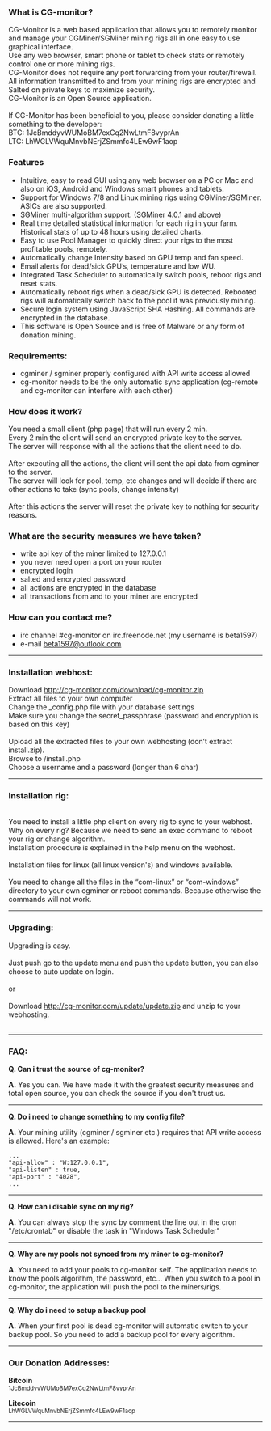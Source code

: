 ### What is CG-monitor?

CG-Monitor is a web based application that allows you to remotely monitor and manage your CGMiner/SGMiner mining rigs all in one easy to use graphical interface.<br>
Use any web browser, smart phone or tablet to check stats or remotely control one or more mining rigs. <br>
CG-Monitor does not require any port forwarding from your router/firewall. <br>
All information transmitted to and from your mining rigs are encrypted and Salted on private keys to maximize security. <br>
CG-Monitor is an Open Source application. <br>
<br>
If CG-Monitor has been beneficial to you, please consider donating a little something to the developer:<br>
BTC: 1JcBmddyvWUMoBM7exCq2NwLtmF8vyprAn<br>
LTC: LhWGLVWquMnvbNErjZSmmfc4LEw9wF1aop<br>

### Features

<ul>
  <li>Intuitive, easy to read GUI using any web browser on a PC or Mac and also on iOS, Android and Windows smart phones and tablets.
  <li>Support for Windows 7/8 and Linux mining rigs using CGMiner/SGMiner. ASICs are also supported.
  <li>SGMiner multi-algorithm support. (SGMiner 4.0.1 and above)
  <li>Real time detailed statistical information for each rig in your farm. Historical stats of up to 48 hours using detailed charts.
  <li>Easy to use Pool Manager to quickly direct your rigs to the most profitable pools, remotely.
  <li>Automatically change Intensity based on GPU temp and fan speed.
  <li>Email alerts for dead/sick GPU’s, temperature and low WU.
  <li>Integrated Task Scheduler to automatically switch pools, reboot rigs and reset stats.
  <li>Automatically reboot rigs when a dead/sick GPU is detected. Rebooted rigs will automatically switch back to the pool it was      previously mining.
  <li>Secure login system using JavaScript SHA Hashing. All commands are encrypted in the database.
  <li>This software is Open Source and is free of Malware or any form of donation mining.
</ul>

### Requirements:

- cgminer / sgminer properly configured with API write access allowed
- cg-monitor needs to be the only automatic sync application (cg-remote and cg-monitor can interfere with each other)

### How does it work?

You need a small client (php page) that will run every 2 min.  <br>
Every 2 min the client will send an encrypted private key to the server.  <br>
The server will response with all the actions that the client need to do.<br>
<br>
After executing all the actions, the client will sent the api data from cgminer to the server.<br>
The server will look for pool, temp, etc changes and will decide if there are other actions to take (sync pools, change intensity)<br>
<br>
After this actions the server will reset the private key to nothing for security reasons.<br>

### What are the security measures we have taken?

- write api key of the miner limited to 127.0.0.1
- you never need open a port on your router
- encrypted login
- salted and encrypted password
- all actions are encrypted in the database
- all transactions from and to your miner are encrypted

### How can you contact me?

- irc channel #cg-monitor on irc.freenode.net (my username is beta1597)
- e-mail beta1597@outlook.com

---
### Installation webhost:

Download http://cg-monitor.com/download/cg-monitor.zip<br>
Extract all files to your own computer<br>
Change the _config.php file with your database settings<br>
Make sure you change the secret_passphrase (password and encryption is based on this key)<br>
<br>
Upload all the extracted files to your own webhosting (don’t extract install.zip).<br>
Browse to <your-url>/install.php<br>
Choose a username and a password (longer than 6 char)<br>

---
### Installation rig:
<br>
You need to install a little php client on every rig to sync to your webhost.<br>
Why on every rig? Because we need to send an exec command to reboot your rig or change algorithm.<br>
Installation procedure is explained in the help menu on the webhost.<br>
<br>
Installation files for linux (all linux version's) and windows available.<br>
<br>
You need to change all the files in the “com-linux” or “com-windows” directory to your own cgminer or reboot commands.  Because otherwise the commands will not work.<br>

---
### Upgrading:

Upgrading is easy.<br>
<br>
Just push go to the update menu and push the update button, you can also choose to auto update on login.<br>
<br>
or<br>
<br>
Download http://cg-monitor.com/update/update.zip and unzip to your webhosting.<br>
<br>

<a name="faq"></a>

---

### FAQ:

**Q. Can i trust the source of cg-monitor?**

**A.** Yes you can. We have made it with the greatest security measures and total open source, you can check the source if you don't trust us.

---

**Q. Do i need to change something to my config file?**

**A.** Your mining utility (cgminer / sgminer etc.) requires that API write access is allowed. Here's an example:

    ...
    "api-allow" : "W:127.0.0.1",
    "api-listen" : true,
    "api-port" : "4028",
    ...

---

**Q. How can i disable sync on my rig?**

**A.** You can always stop the sync by comment the line out in the cron "/etc/crontab" or disable the task in "Windows Task Scheduler"

---

**Q. Why are my pools not synced from my miner to cg-monitor?**

**A.** You need to add your pools to cg-monitor self.  The application needs to know the pools algorithm, the password, etc...  When you switch to a pool in cg-monitor, the application will push the pool to the miners/rigs.

---

**Q. Why do i need to setup a backup pool**

**A.** When your first pool is dead cg-monitor will automatic switch to your backup pool.  So you need to add a backup pool for every algorithm.

---

### Our Donation Addresses:

**Bitcoin**<br>
<small>1JcBmddyvWUMoBM7exCq2NwLtmF8vyprAn</small>

**Litecoin**<br>
<small>LhWGLVWquMnvbNErjZSmmfc4LEw9wF1aop</small>

---


